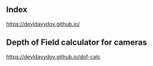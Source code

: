 ## Index
https://devldavydov.github.io/

## Depth of Field calculator for cameras
https://devldavydov.github.io/dof-calc
